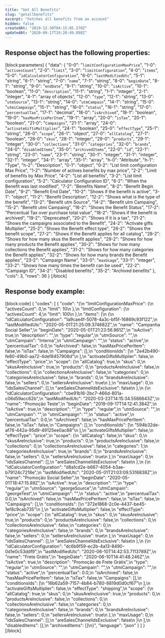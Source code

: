 ```yaml
---
title: "Get All Benefits"
slug: "getallbenefits"
excerpt: "Fetches all benefits from an account"
hidden: false
createdAt: "2019-12-30T04:15:05.270Z"
updatedAt: "2020-09-17T19:28:49.898Z"
---
```

## Response object has the following properties:
[block:parameters]
{
  "data": {
    "0-0": "`limitConfigurationMaxPrice`",
    "1-0": "`activesCount`",
    "2-0": "`limit`",
    "3-0": "`limitConfiguration`",
    "4-0": "`items`",
    "5-0": "`idCalculatorConfiguration`",
    "6-0": "`lastModifiedUtc`",
    "5-1": "string",
    "6-1": "string",
    "7-0": "`name`",
    "7-1": "string",
    "8-0": "`beginDate`",
    "8-1": "string",
    "9-0": "`endDate`",
    "9-1": "string",
    "10-0": "`isActive`",
    "10-1": "boolean",
    "11-0": "`description`",
    "11-1": "string",
    "1-1": "integer",
    "2-1": "integer",
    "4-1": "array of objects",
    "12-0": "`type`",
    "12-1": "string",
    "13-0": "`utmSource`",
    "13-1": "string",
    "14-0": "`utmCampain`",
    "14-1": "string",
    "15-0": "`utmiCampaign`",
    "15-1": "string",
    "16-0": "`status`",
    "16-1": "string",
    "17-0": "`percentualTax`",
    "17-1": "decimal",
    "18-0": "`isArchived`",
    "18-1": "boolean",
    "19-0": "`hasMaxPricePerItem`",
    "19-1": "array",
    "20-0": "`isTax`",
    "20-1": "boolean",
    "21-0": "`Campaigns`",
    "21-1": "array",
    "24-0": "`activateGiftsMultiplier`",
    "24-1": "boolean",
    "25-0": "`effectType`",
    "25-1": "string",
    "26-0": "`scope`",
    "26-1": "object",
    "27-0": "`allCatalog`",
    "27-1": "boolean",
    "28-0": "`skus`",
    "28-1": "integer",
    "29-0": "`products`",
    "29-1": "integer",
    "30-0": "`collections`",
    "31-0": "`categories`",
    "32-0": "`brands`",
    "34-0": "`disabledItems`",
    "35-0": "`archivedItems`",
    "22-0": "`id`",
    "22-1": "string",
    "23-0": "`name`",
    "23-1": "string",
    "30-1": "integer",
    "31-1": "integer",
    "32-1": "integer",
    "34-1": "array",
    "35-1": "array",
    "h-0": "Attribute",
    "h-1": "Type",
    "h-2": "Description",
    "0-1": "object",
    "0-2": "List limit configuration Max Price",
    "1-2": "Number of actives benefits by max price",
    "2-2": "Limit of benefits by Max Price",
    "4-2": "List all benefits",
    "3-2": "List limit configuration",
    "5-2": "Calculator Configuration ID",
    "6-2": "When the Benefit was last modified",
    "7-2": "Benefits Name",
    "8-2": "Benefit Begin Date",
    "9-2": "Benefit End Date",
    "10-2": "Shows if the benefit is active",
    "3-1": "object",
    "11-2": "Benefit Description",
    "12-2": "Shows what is the type of the benefit",
    "13-2": "Benefit utm Source",
    "14-2": "Benefit utm Campaing",
    "15-2": "Benefit utmi Campaing",
    "16-2": "Shows the Benefit Status",
    "17-2": "Percentual Tax over purchase total value",
    "18-2": "Shows if the benefit is archived",
    "19-2": "Deprecated",
    "20-2": "Shows if it is a tax",
    "21-2": "Shows the campaigns associated to the Benefit",
    "24-2": "Activate gifts Multiplier",
    "25-2": "Shows the Benefit effect type",
    "26-2": "Shows the benefit scope",
    "27-2": "Shows if the Benefit applies for all catalog",
    "28-2": "Shows for how many skus the Benefit applies",
    "29-2": "Shows for how many products the Benefit applies",
    "30-2": "Shows for how many collections the Benefit applies",
    "31-2": "Shows for how many categories the Benefit applies",
    "32-2": "Shows for how many brands the Benefit applies",
    "23-2": "Campaign Name",
    "33-0": "`maxUsage`",
    "33-1": "integer",
    "33-2": "Shows how many times the benefit can be used",
    "22-2": "Campaign ID",
    "34-2": "Disabled benefits",
    "35-2": "Archived benefits"
  },
  "cols": 3,
  "rows": 36
}
[/block]
## Response body example:
[block:code]
{
  "codes": [
    {
      "code": "{\n    \"limitConfigurationMaxPrice\": {\n        \"activesCount\": 0,\n        \"limit\": 10\n    },\n    \"limitConfiguration\": {\n        \"activesCount\": 4,\n        \"limit\": 100\n    },\n    \"items\": [\n        {\n            \"idCalculatorConfiguration\": \"1a9cae4f-5078-4a3c-bf5f-16869c93f122\",\n            \"lastModifiedUtc\": \"2020-05-01T21:25:09.374682Z\",\n            \"name\": \"Campanha Social Seller\",\n            \"beginDate\": \"2020-05-01T21:23:56.961Z\",\n            \"isActive\": true,\n            \"description\": \"\",\n            \"type\": \"regular\",\n            \"utmSource\": \"\",\n            \"utmCampain\": \"Interna\",\n            \"utmiCampaign\": \"\",\n            \"status\": \"active\",\n            \"percentualTax\": 0.0,\n            \"isArchived\": false,\n            \"hasMaxPricePerItem\": false,\n            \"isTax\": false,\n            \"Campaigns\": [],\n            \"conditionsIds\": [\n                \"2e42b490-fe80-49b0-aa72-4def8457908d\"\n            ],\n            \"activateGiftsMultiplier\": false,\n            \"effectType\": \"price\",\n            \"scope\": {\n                \"allCatalog\": true,\n                \"skus\": 0,\n                \"skusAreInclusive\": true,\n                \"products\": 0,\n                \"productsAreInclusive\": false,\n                \"collections\": 0,\n                \"collectionsAreInclusive\": false,\n                \"categories\": 0,\n                \"categoriesAreInclusive\": false,\n                \"brands\": 0,\n                \"brandsAreInclusive\": false,\n                \"sellers\": 0,\n                \"sellersAreInclusive\": true\n            },\n            \"maxUsage\": 0,\n            \"idsSalesChannel\": [],\n            \"areSalesChannelIdsExclusive\": false\n        },\n        {\n            \"idCalculatorConfiguration\": \"cbe91b16-2bc7-466d-801a-c06d59acc62b\",\n            \"lastModifiedUtc\": \"2020-03-23T14:15:34.5586643Z\",\n            \"name\": \"Promoção Teste\",\n            \"beginDate\": \"2019-09-17T14:12:41.384Z\",\n            \"isActive\": true,\n            \"description\": \"\",\n            \"type\": \"regular\",\n            \"utmSource\": \"\",\n            \"utmCampain\": \"\",\n            \"utmiCampaign\": \"\",\n            \"status\": \"active\",\n            \"percentualTax\": 0.0,\n            \"isArchived\": false,\n            \"hasMaxPricePerItem\": false,\n            \"isTax\": false,\n            \"Campaigns\": [],\n            \"conditionsIds\": [\n                \"594b32de-af76-442a-95d9-49125ee0ac88\"\n            ],\n            \"activateGiftsMultiplier\": false,\n            \"effectType\": \"price\",\n            \"scope\": {\n                \"allCatalog\": false,\n                \"skus\": 0,\n                \"skusAreInclusive\": true,\n                \"products\": 0,\n                \"productsAreInclusive\": false,\n                \"collections\": 0,\n                \"collectionsAreInclusive\": false,\n                \"categories\": 1,\n                \"categoriesAreInclusive\": true,\n                \"brands\": 0,\n                \"brandsAreInclusive\": false,\n                \"sellers\": 0,\n                \"sellersAreInclusive\": true\n            },\n            \"maxUsage\": 0,\n            \"idsSalesChannel\": [],\n            \"areSalesChannelIdsExclusive\": false\n        },\n        {\n            \"idCalculatorConfiguration\": \"d8a1cd2e-b667-4054-b3ae-b79124c7218e\",\n            \"lastModifiedUtc\": \"2020-05-01T21:03:09.5316838Z\",\n            \"name\": \"Promoção Social Seller\",\n            \"beginDate\": \"2020-05-01T18:47:15.89Z\",\n            \"isActive\": true,\n            \"description\": \"\",\n            \"type\": \"regular\",\n            \"utmSource\": \"georgeSource\",\n            \"utmCampain\": \"georgeTest\",\n            \"utmiCampaign\": \"\",\n            \"status\": \"active\",\n            \"percentualTax\": 0.0,\n            \"isArchived\": false,\n            \"hasMaxPricePerItem\": false,\n            \"isTax\": false,\n            \"Campaigns\": [],\n            \"conditionsIds\": [\n                \"372e1868-2c0e-4437-be45-1ef8c9cab735\"\n            ],\n            \"activateGiftsMultiplier\": false,\n            \"effectType\": \"price\",\n            \"scope\": {\n                \"allCatalog\": true,\n                \"skus\": 0,\n                \"skusAreInclusive\": true,\n                \"products\": 0,\n                \"productsAreInclusive\": false,\n                \"collections\": 0,\n                \"collectionsAreInclusive\": false,\n                \"categories\": 0,\n                \"categoriesAreInclusive\": false,\n                \"brands\": 0,\n                \"brandsAreInclusive\": false,\n                \"sellers\": 0,\n                \"sellersAreInclusive\": true\n            },\n            \"maxUsage\": 0,\n            \"idsSalesChannel\": [],\n            \"areSalesChannelIdsExclusive\": false\n        },\n        {\n            \"idCalculatorConfiguration\": \"dc6b6f59-ec2b-4a13-8490-0d1e0c53ddf9\",\n            \"lastModifiedUtc\": \"2020-06-10T14:42:53.7113789Z\",\n            \"name\": \"Frete Grátis\",\n            \"beginDate\": \"2020-06-10T14:41:48.246Z\",\n            \"isActive\": true,\n            \"description\": \"Promoção de Frete Grátis\",\n            \"type\": \"regular\",\n            \"utmSource\": \"\",\n            \"utmCampain\": \"\",\n            \"utmiCampaign\": \"\",\n            \"status\": \"active\",\n            \"percentualTax\": 0.0,\n            \"isArchived\": false,\n            \"hasMaxPricePerItem\": false,\n            \"isTax\": false,\n            \"Campaigns\": [],\n            \"conditionsIds\": [\n                \"16b62a59-7157-4b84-b780-8819d0d0cf67\"\n            ],\n            \"activateGiftsMultiplier\": false,\n            \"effectType\": \"shipping\",\n            \"scope\": {\n                \"allCatalog\": true,\n                \"skus\": 0,\n                \"skusAreInclusive\": true,\n                \"products\": 0,\n                \"productsAreInclusive\": false,\n                \"collections\": 0,\n                \"collectionsAreInclusive\": false,\n                \"categories\": 0,\n                \"categoriesAreInclusive\": false,\n                \"brands\": 0,\n                \"brandsAreInclusive\": false,\n                \"sellers\": 0,\n                \"sellersAreInclusive\": true\n            },\n            \"maxUsage\": 0,\n            \"idsSalesChannel\": [],\n            \"areSalesChannelIdsExclusive\": false\n        }\n    ],\n    \"disabledItems\": [],\n    \"archivedItems\": []\n}",
      "language": "json"
    }
  ]
}
[/block]